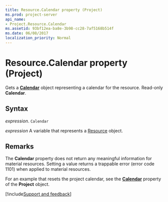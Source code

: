 ```yaml
---
title: Resource.Calendar property (Project)
ms.prod: project-server
api_name:
- Project.Resource.Calendar
ms.assetid: 93bf12ea-ba8e-3b98-cc28-7af5168b514f
ms.date: 06/08/2017
localization_priority: Normal
---
```



# Resource.Calendar property (Project)

Gets a  **[Calendar](Project.Calendar.md)** object representing a calendar for the resource. Read-only **Calendar**.


## Syntax

_expression_. `Calendar`

_expression_ A variable that represents a [Resource](./Project.Resource.md) object.


## Remarks

The  **Calendar** property does not return any meaningful information for material resources. Setting a value returns a trappable error (error code 1101) when applied to material resources.

For an example that resets the project calendar, see the  **[Calendar](Project.Project.Calendar.md)** property of the **Project** object.

[!include[Support and feedback](~/includes/feedback-boilerplate.md)]